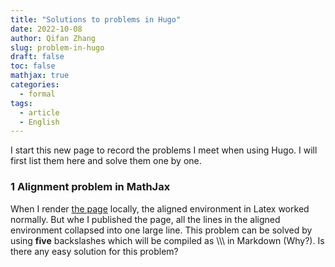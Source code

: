```yaml
---
title: "Solutions to problems in Hugo"
date: 2022-10-08
author: Qifan Zhang
slug: problem-in-hugo
draft: false
toc: false
mathjax: true
categories:
  - formal
tags:
  - article
  - English
---
```


I start this new page to record the problems I meet when using Hugo. I will first list them here and solve them one by one.

### 1 Alignment problem in MathJax
When I render [the page](https://zh-qifan.github.io/en/2022/10/08/why-jackknife-work/) locally, the aligned environment in Latex worked normally. But whe I published the page, all the lines in the aligned environment collapsed into one large line. This problem can be solved by using **five** backslashes which will be compiled as \\\\\ in Markdown (Why?). Is there any easy solution for this problem? 

